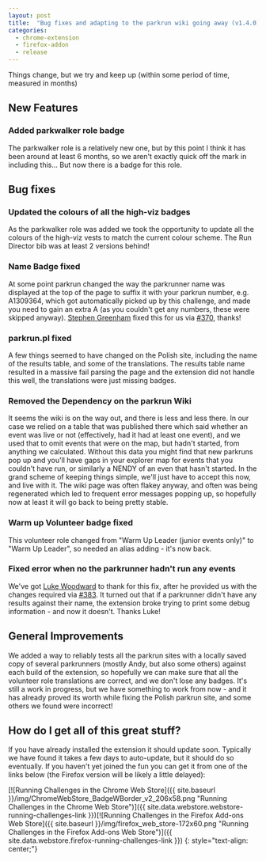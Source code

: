 ```yaml
---
layout: post
title:  "Bug fixes and adapting to the parkrun wiki going away (v1.4.0)"
categories:
  - chrome-extension
  - firefox-addon
  - release
---
```


Things change, but we try and keep up (within some period of time, measured in months)

## New Features

### Added parkwalker role badge

The parkwalker role is a relatively new one, but by this point I think it has been around at least 6 months, so we aren't exactly quick off the mark in including this... But now there is a badge for this role.

## Bug fixes

### Updated the colours of all the high-viz badges

As the parkwalker role was added we took the opportunity to update all the colours of the high-viz vests to match the current colour scheme. The Run Director bib was at least 2 versions behind!

### Name Badge fixed

At some point parkrun changed the way the parkrunner name was displayed at the top of the page to suffix it with your parkrun number, e.g. A1309364, which got automatically picked up by this challenge, and made you need to gain an extra A (as you couldn't get any numbers, these were skipped anyway). [Stephen Greenham](https://github.com/solarisfire) fixed this for us via [#370](https://github.com/fraz3alpha/running-challenges/pull/370), thanks!

### parkrun.pl fixed

A few things seemed to have changed on the Polish site, including the name of the results table, and some of the translations. The results table name resulted in a massive fail parsing the page and the extension did not handle this well, the translations were just missing badges.

### Removed the Dependency on the parkrun Wiki

It seems the wiki is on the way out, and there is less and less there. In our case we relied on a table that was published there which said whether an event was live or not (effectively, had it had at least one event), and we used that to omit events that were on the map, but hadn't started, from anything we calculated. 
Without this data you might find that new parkruns pop up and you'll have gaps in your explorer map for events that you couldn't have run, or similarly a NENDY of an even that hasn't started. In the grand scheme of keeping things simple, we'll just have to accept this now, and live with it. The wiki page was often flakey anyway, and often was being regenerated which led to frequent error messages popping up, so hopefully now at least it will go back to being pretty stable.

### Warm up Volunteer badge fixed

This volunteer role changed from "Warm Up Leader (junior events only)" to "Warm Up Leader", so needed an alias adding - it's now back.

### Fixed error when no the parkrunner hadn't run any events

We've got [Luke Woodward](https://github.com/LukeWoodward) to thank for this fix, after he provided us with the changes required via [#383](https://github.com/fraz3alpha/running-challenges/pull/383). It turned out that if a parkrunner didn't have any results against their name, the extension broke trying to print some debug information - and now it doesn't. Thanks Luke!

## General Improvements

We added a way to reliably tests all the parkrun sites with a locally saved copy of several parkrunners (mostly Andy, but also some others) against each build of the extension, so hopefully we can make sure that all the volunteer role translations are correct, and we don't lose any badges. It's still a work in progress, but we have something to work from now - and it has already proved its worth while fixing the Polish parkrun site, and some others we found were incorrect!


## How do I get all of this great stuff?

If you have already installed the extension it should update soon. Typically we
have found it takes a few days to auto-update, but it should
do so eventually.  If you haven't yet joined the fun you can get it from one of
the links below (the Firefox version will be likely a little delayed):

[![Running Challenges in the Chrome Web Store]({{ site.baseurl }}/img/ChromeWebStore_BadgeWBorder_v2_206x58.png "Running Challenges in the Chrome Web Store")]({{ site.data.webstore.webstore-running-challenges-link }})[![Running Challenges in the Firefox Add-ons Web Store]({{ site.baseurl }}/img/firefox_web_store-172x60.png "Running Challenges in the Firefox Add-ons Web Store")]({{ site.data.webstore.firefox-running-challenges-link }})
{: style="text-align: center;"}
